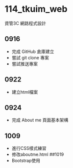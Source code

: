 # 114_tkuim_web
資管3C 網路程式設計

## 0916
- 完成 GitHub 倉庫建立
- 嘗試 git clone 專案
- 嘗試推送專案
## 0922
- 建立html檔案
## 0924
- 完成 About me 頁面基本架構
## 1009
- 進行CSS樣式練習
- 修改aboutme.html
##1019
- Bootstrap使用
